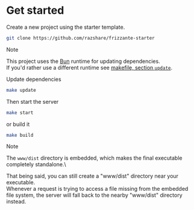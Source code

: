 # Get started

Create a new project using the starter template.

```bash
git clone https://github.com/razshare/frizzante-starter
```

> [!NOTE]
> This project uses the [Bun](https://bun.sh) runtime for updating dependencies.\
> If you'd rather use a different runtime see [makefile, section `update`](https://github.com/razshare/frizzante-starter/blob/master/makefile#L1-L6).


Update dependencies

```bash
make update
```

Then start the server

```bash
make start
```

or build it

```bash
make build
```

> [!NOTE]
> The `www/dist` directory is embedded, which makes the final executable completely standalone.\
> 
> That being said, you can still create a "www/dist" directory near your executable.\
> Whenever a request is trying to access a file missing from the embedded file system, the server will fall 
> back to the nearby "www/dist" directory instead.

